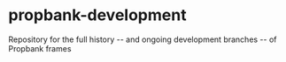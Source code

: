 # propbank-development
Repository for the full history -- and ongoing development branches -- of Propbank frames
